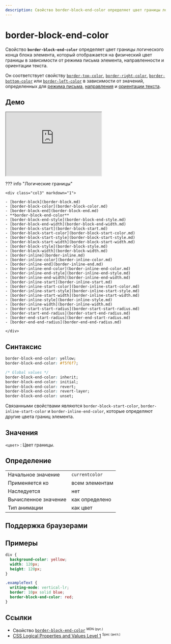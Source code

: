 ```yaml
---
description: Свойство border-block-end-color определяет цвет границы логического конца блока элемента, который отображается на физический цвет границы в зависимости от режима письма элемента, направленности и ориентации текста
---
```


# border-block-end-color

Свойство **`border-block-end-color`** определяет цвет границы логического конца блока элемента, который отображается на физический цвет границы в зависимости от режима письма элемента, направленности и ориентации текста.

Он соответствует свойству [`border-top-color`](border-top-color.md), [`border-right-color`](border-right-color.md), [`border-bottom-color`](border-bottom-color.md) или [`border-left-color`](border-left-color.md) в зависимости от значений, определенных для [режима письма](writing-mode.md), [направления](direction.md) и [ориентации текста](text-orientation.md).

## Демо

<iframe class="interactive is-default-height" height="200" src="https://interactive-examples.mdn.mozilla.net/pages/css/border-block-end-color.html" title="MDN Web Docs Interactive Example" loading="lazy" data-readystate="complete"></iframe>

??? info "Логические границы"

    <div class="col3" markdown="1">

    - [border-block](border-block.md)
    - [border-block-color](border-block-color.md)
    - [border-block-end](border-block-end.md)
    - **border-block-end-color**
    - [border-block-end-style](border-block-end-style.md)
    - [border-block-end-width](border-block-end-width.md)
    - [border-block-start](border-block-start.md)
    - [border-block-start-color](border-block-start-color.md)
    - [border-block-start-style](border-block-start-style.md)
    - [border-block-start-width](border-block-start-width.md)
    - [border-block-style](border-block-style.md)
    - [border-block-width](border-block-width.md)
    - [border-inline](border-inline.md)
    - [border-inline-color](border-inline-color.md)
    - [border-inline-end](border-inline-end.md)
    - [border-inline-end-color](border-inline-end-color.md)
    - [border-inline-end-style](border-inline-end-style.md)
    - [border-inline-end-width](border-inline-end-width.md)
    - [border-inline-start](border-inline-start.md)
    - [border-inline-start-color](border-inline-start-color.md)
    - [border-inline-start-style](border-inline-start-style.md)
    - [border-inline-start-width](border-inline-start-width.md)
    - [border-inline-style](border-inline-style.md)
    - [border-inline-width](border-inline-width.md)
    - [border-start-start-radius](border-start-start-radius.md)
    - [border-start-end-radius](border-start-end-radius.md)
    - [border-end-start-radius](border-end-start-radius.md)
    - [border-end-end-radius](border-end-end-radius.md)

    </div>

## Синтаксис

```css
border-block-end-color: yellow;
border-block-end-color: #f5f6f7;

/* Global values */
border-block-end-color: inherit;
border-block-end-color: initial;
border-block-end-color: revert;
border-block-end-color: revert-layer;
border-block-end-color: unset;
```

Связанными свойствами являются `border-block-start-color`, `border-inline-start-color` и `border-inline-end-color`, которые определяют другие цвета границ элемента.

## Значения

`<цвет>`
: Цвет границы.

## Определение

|                      |                |
| -------------------- | -------------- |
| Начальное значение   | `currentcolor` |
| Применяется ко       | всем элементам |
| Наследуется          | нет            |
| Вычисленное значение | как определено |
| Тип анимации         | как цвет       |

## Поддержка браузерами

<p class="ciu_embed" data-feature="mdn-css__properties__border-block-end-color" data-periods="future_1,current,past_1,past_2" data-accessible-colours="false"></p>

## Примеры

```css
div {
  background-color: yellow;
  width: 120px;
  height: 120px;
}

.exampleText {
  writing-mode: vertical-lr;
  border: 10px solid blue;
  border-block-end-color: red;
}
```

## Ссылки

- Свойство [`border-block-end-color`](https://developer.mozilla.org/ru/docs/Web/CSS/border-block-end-color) <sup><small>MDN (рус.)</small></sup>
- [CSS Logical Properties and Values Level 1](https://drafts.csswg.org/css-logical/#propdef-border-block-end-color) <sup><small>Spec (англ.)</small></sup>
